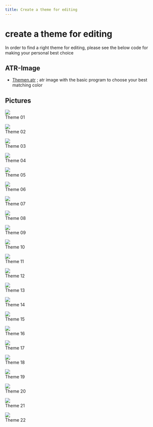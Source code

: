 ```yaml
---
title: Create a theme for editing
---
```

# create a theme for editing  
In order to find a right theme for editing, please see the below code for making your personal best choice  
## ATR-Image  
- [Themen.atr](attachments/Themen.atr) ; atr image with the basic program to choose your best matching color  
## Pictures  
![](attachments/Theme_01.jpg)  
Theme 01  
  
![](attachments/Theme_02.jpg)  
Theme 02  
  
![](attachments/Theme_03.jpg)  
Theme 03  
  
![](attachments/Theme_04.jpg)  
Theme 04  
  
![](attachments/Theme_05.jpg)  
Theme 05  
  
![](attachments/Theme_06.jpg)  
Theme 06  
  
![](attachments/Theme_07.jpg)  
Theme 07  
  
![](attachments/Theme_08.jpg)  
Theme 08  
  
![](attachments/Theme_09.jpg)  
Theme 09  
  
![](attachments/Theme_10.jpg)  
Theme 10  
  
![](attachments/Theme_11.jpg)  
Theme 11  
  
![](attachments/Theme_12.jpg)  
Theme 12  
  
![](attachments/Theme_13.jpg)  
Theme 13  
  
![](attachments/Theme_14.jpg)  
Theme 14  
  
![](attachments/Theme_15.jpg)  
Theme 15  
  
![](attachments/Theme_16.jpg)  
Theme 16  
  
![](attachments/Theme_17.jpg)  
Theme 17  
  
![](attachments/Theme_18.jpg)  
Theme 18  
  
![](attachments/Theme_19.jpg)  
Theme 19  
  
![](attachments/Theme_20.jpg)  
Theme 20  
  
![](attachments/Theme_21.jpg)  
Theme 21  
  
![](attachments/Theme_22.jpg)  
Theme 22  
